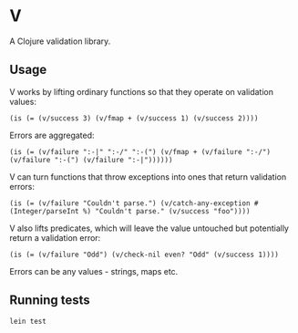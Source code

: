 # V

A Clojure validation library.

## Usage

V works by lifting ordinary functions so that they operate on validation values:

    (is (= (v/success 3) (v/fmap + (v/success 1) (v/success 2))))

Errors are aggregated:

    (is (= (v/failure ":-|" ":-/" ":-(") (v/fmap + (v/failure ":-/") (v/failure ":-(") (v/failure ":-|"))))))

V can turn functions that throw exceptions into ones that return validation errors:

    (is (= (v/failure "Couldn't parse.") (v/catch-any-exception #(Integer/parseInt %) "Couldn't parse." (v/success "foo"))))

V also lifts predicates, which will leave the value untouched but potentially return a validation error:

    (is (= (v/failure "Odd") (v/check-nil even? "Odd" (v/success 1))))

Errors can be any values - strings, maps etc.

## Running tests

    lein test
